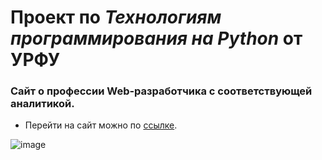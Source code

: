 # Проект по _Технологиям программирования на Python_ от УРФУ
### Сайт о профессии Web-разработчика с соответствующей аналитикой.
- Перейти на сайт можно по [ссылке](https://fleshm.pythonanywhere.com/).

![image](https://user-images.githubusercontent.com/103964689/212659430-dfffc517-b72b-4ba3-9a62-cc00326e05b6.png)
